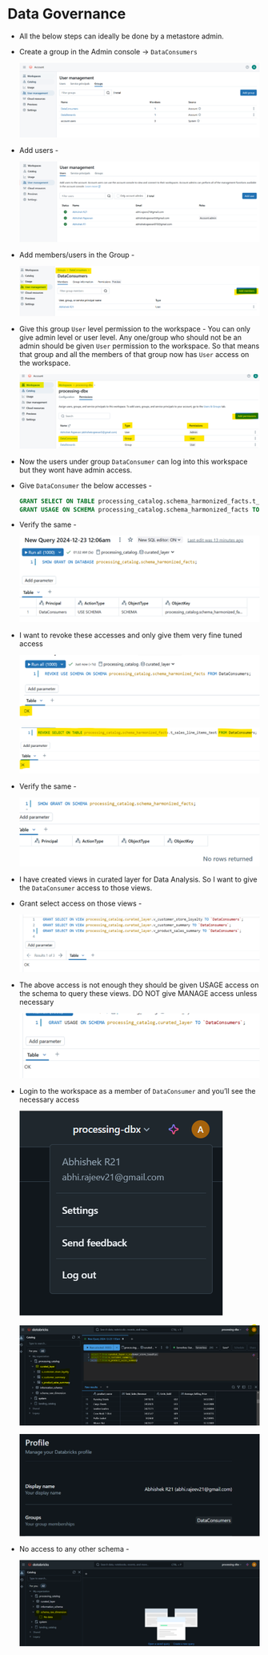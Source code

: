 # Data Governance

- All the below steps can ideally be done by a metastore admin.
- Create a group in the Admin console → `DataConsumers`
    
    ![image.png](image.png)
    
- Add users -
    
    ![image.png](image%201.png)
    
- Add members/users in the Group -
    
    ![image.png](image%202.png)
    
- Give this group `User` level permission to the workspace - You can only give admin level or user level. Any one/group who should not be an admin should be given `User` permission to the workspace. So that means that group and all the members of that group now has `User` access on the workspace.
    
    ![image.png](image%203.png)
    
- Now the users under group `DataConsumer` can log into this workspace but they wont have admin access.
- Give `DataConsumer` the below accesses -
    
    ```sql
    GRANT SELECT ON TABLE processing_catalog.schema_harmonized_facts.t_sales_line_items_test TO `DataConsumers`;
    GRANT USAGE ON SCHEMA processing_catalog.schema_harmonized_facts TO `DataConsumers`;
    ```
    
- Verify the same -
    
    ![image.png](image%204.png)
    
- I want to revoke these accesses and only give them very fine tuned access
    
    ![image.png](image%205.png)
    
    ![image.png](image%206.png)
    
- Verify the same -
    
    ![image.png](image%207.png)
    
- I have created views in curated layer for Data Analysis. So I want to give the `DataConsumer` access to those views.
- Grant select access on those views -
    
    ![image.png](image%208.png)
    
- The above access is not enough they should be given USAGE access on the schema to query these views. DO NOT give MANAGE access unless necessary
    
    ![image.png](image%209.png)
    
- Login to the workspace as a member of `DataConsumer` and you’ll see the necessary access
    
    ![image.png](image%2010.png)
    
    ![image.png](image%2011.png)
    
    ![image.png](image%2012.png)
    
- No access to any other schema -
    
    ![image.png](image%2013.png)